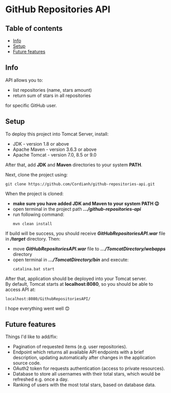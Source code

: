 # GitHub Repositories API

## Table of contents
* [Info](#info)
* [Setup](#setup)
* [Future features](#future-features)

## Info
API allows you to:

* list repositories (name, stars amount)
* return sum of stars in all repositories

for specific GitHub user.

## Setup
To deploy this project into Tomcat Server, install:

* JDK - version 1.8 or above
* Apache Maven - version 3.6.3 or above
* Apache Tomcat - version 7.0, 8.5 or 9.0

After that, add **JDK** and **Maven** directories to your system **PATH**.

Next, clone the project using:
```
git clone https://github.com/Cordianh/github-repositories-api.git
```

When the project is cloned:
* **make sure you have added JDK and Maven to your system PATH 😉**
* open terminal in the project path ***.../github-repositories-api*** 
* run following command:
  ```
  mvn clean install
  ```
If build will be success, you should receive ***GitHubRepositoriesAPI.war*** file in ***/target*** directory.
Then:
* move ***GitHubRepositoriesAPI.war*** file to ***.../TomcatDirectory/webapps*** directory
* open terminal in ***.../TomcatDirectory/bin*** and execute:
  ```
  catalina.bat start
  ```
After that, application should be deployed into your Tomcat server.  
By default, Tomcat starts at **localhost:8080**, so you should be able to access API at:
```
localhost:8080/GithubRepositoriesAPI/
```
I hope everything went well 😊

## Future features
Things I'd like to add/fix:
* Pagination of requested items (e.g. user repositories).
* Endpoint which returns all available API endpoints with a brief description, updating automatically after changes in the application source code.
* OAuth2 token for requests authentication (access to private resources).
* Database to store all usernames with their total stars, which would be refreshed e.g. once a day.
* Ranking of users with the most total stars, based on database data.

